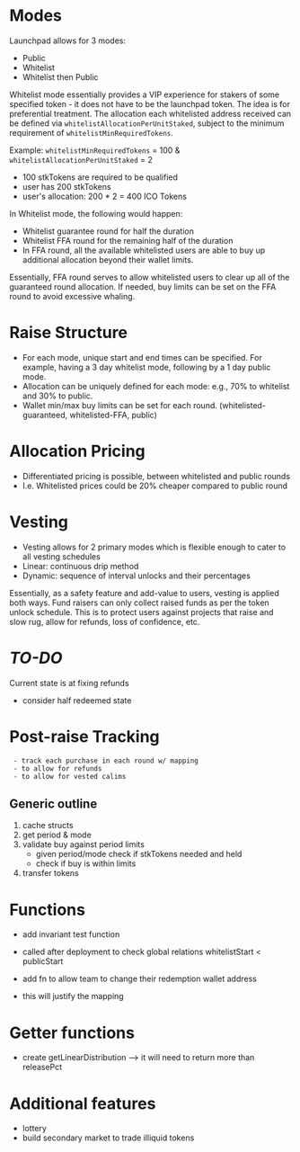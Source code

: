 # Modes
Launchpad allows for 3 modes:
- Public 
- Whitelist
- Whitelist then Public

Whitelist mode essentially provides a VIP experience for stakers of some specified token - it does not have to be the launchpad token.
The idea is for preferential treatment. The allocation each whitelisted address received can be defined via `whitelistAllocationPerUnitStaked`, subject to the minimum requirement of  `whitelistMinRequiredTokens`. 

Example: `whitelistMinRequiredTokens` = 100 & `whitelistAllocationPerUnitStaked` = 2
- 100 stkTokens are required to be qualified  
- user has 200 stkTokens
- user's allocation: 200 * 2  = 400 ICO Tokens 

In Whitelist mode, the following would happen:
- Whitelist guarantee round for half the duration
- Whitelist FFA round for the remaining half of the duration
- In FFA round, all the available whitelisted users are able to buy up additional allocation beyond their wallet limits.

Essentially, FFA round serves to allow whitelisted users to clear up all of the guaranteed round allocation. 
If needed, buy limits can be set on the FFA round to avoid excessive whaling.
 
# Raise Structure
- For each mode, unique start and end times can be specified. For example, having a 3 day whitelist mode, following by a 1 day public mode.
- Allocation can be uniquely defined for each mode: e.g., 70% to whitelist and 30% to public.
- Wallet min/max buy limits can be set for each round. (whitelisted-guaranteed, whitelisted-FFA, public)

# Allocation Pricing
- Differentiated pricing is possible, between whitelisted and public rounds
- I.e. Whitelisted prices could be 20% cheaper compared to public round 

# Vesting
- Vesting allows for 2 primary modes which is flexible enough to cater to all vesting schedules
- Linear: continuous drip method
- Dynamic: sequence of interval unlocks and their percentages

Essentially, as a safety feature and add-value to users, vesting is applied both ways. Fund raisers can only collect raised funds as per the token unlock schedule. This is to protect users against projects that raise and slow rug, allow for refunds, loss of confidence, etc.

# *_TO-DO_*
           
Current state is at fixing refunds
- consider half redeemed state

# Post-raise Tracking
     - track each purchase in each round w/ mapping
     - to allow for refunds
     - to allow for vested calims
  
## Generic outline
1. cache structs
2. get period & mode
3. validate buy against period limits
    - given period/mode check if stkTokens needed and held
    - check if buy is within limits
4. transfer tokens 


# Functions

- add invariant test function
- called after deployment to check global relations
whitelistStart < publicStart

- add fn to allow team to change their redemption wallet address
- this will justify the mapping


# Getter functions
- create getLinearDistribution
--> it will need to return more than releasePct


# Additional features
- lottery
- build secondary market to trade illiquid tokens